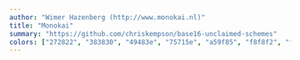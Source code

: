 ```yaml
---
author: "Wimer Hazenberg (http://www.monokai.nl)"
title: "Monokai"
summary: "https://github.com/chriskempson/base16-unclaimed-schemes"
colors: ["272822", "383830", "49483e", "75715e", "a59f85", "f8f8f2", "f5f4f1", "f9f8f5", "f92672", "fd971f", "f4bf75", "a6e22e", "a1efe4", "66d9ef", "ae81ff", "cc6633"]
---
```

